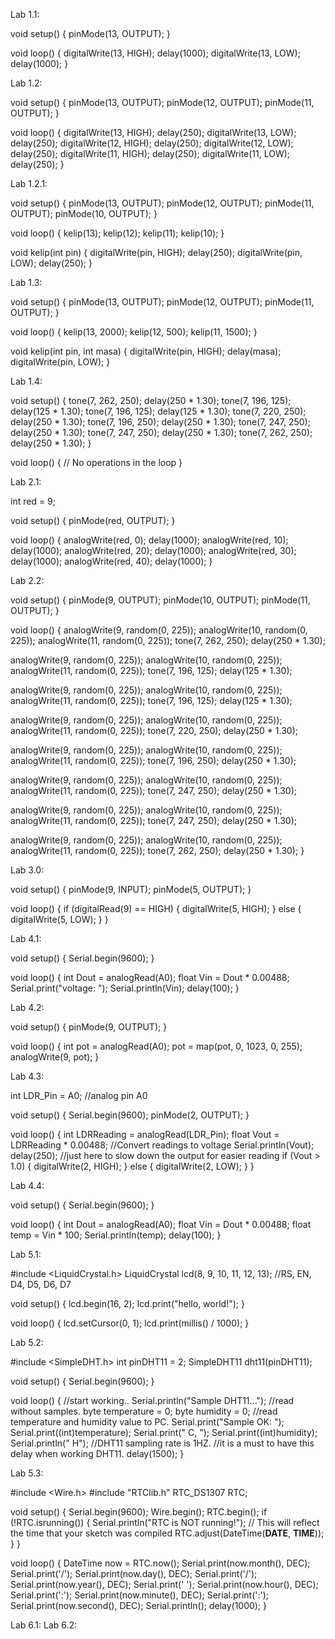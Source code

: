 Lab 1.1:

void setup() {
  pinMode(13, OUTPUT);
}

void loop() {
  digitalWrite(13, HIGH);
  delay(1000);
  digitalWrite(13, LOW);
  delay(1000);
}




Lab 1.2:

void setup() {
  pinMode(13, OUTPUT);
  pinMode(12, OUTPUT);
  pinMode(11, OUTPUT);
}

void loop() {
  digitalWrite(13, HIGH);
  delay(250);
  digitalWrite(13, LOW); 
  delay(250);
  digitalWrite(12, HIGH);
  delay(250);
  digitalWrite(12, LOW);
  delay(250);
  digitalWrite(11, HIGH);
  delay(250);
  digitalWrite(11, LOW); 
  delay(250);
}




Lab 1.2.1:

void setup() {
  pinMode(13, OUTPUT);
  pinMode(12, OUTPUT);
  pinMode(11, OUTPUT);
  pinMode(10, OUTPUT);
}

void loop() {
  kelip(13);
  kelip(12);
  kelip(11);
  kelip(10);
}

void kelip(int pin) {
  digitalWrite(pin, HIGH);
  delay(250);
  digitalWrite(pin, LOW);
  delay(250);
}




Lab 1.3:

void setup() {
  pinMode(13, OUTPUT);
  pinMode(12, OUTPUT);
  pinMode(11, OUTPUT);
}

void loop() {
  kelip(13, 2000);
  kelip(12, 500);
  kelip(11, 1500);
}

void kelip(int pin, int masa) {
  digitalWrite(pin, HIGH); 
  delay(masa); 
  digitalWrite(pin, LOW);
}




Lab 1.4:

void setup() {
  tone(7, 262, 250);
  delay(250 * 1.30);
  tone(7, 196, 125);
  delay(125 * 1.30);
  tone(7, 196, 125);
  delay(125 * 1.30);
  tone(7, 220, 250);
  delay(250 * 1.30);
  tone(7, 196, 250);
  delay(250 * 1.30);
  tone(7, 247, 250);
  delay(250 * 1.30);
  tone(7, 247, 250);
  delay(250 * 1.30);
  tone(7, 262, 250);
  delay(250 * 1.30);
}

void loop() {
  // No operations in the loop
}




Lab 2.1:

int red = 9;

void setup() {
  pinMode(red, OUTPUT);
}

void loop() {
  analogWrite(red, 0);
  delay(1000);
  analogWrite(red, 10);
  delay(1000);
  analogWrite(red, 20);
  delay(1000);
  analogWrite(red, 30);
  delay(1000);
  analogWrite(red, 40);
  delay(1000);
}




Lab 2.2:

void setup() {
  pinMode(9, OUTPUT);
  pinMode(10, OUTPUT);
  pinMode(11, OUTPUT);
}

void loop() {
  analogWrite(9, random(0, 225));
  analogWrite(10, random(0, 225));
  analogWrite(11, random(0, 225));
  tone(7, 262, 250);
  delay(250 * 1.30);
  
  analogWrite(9, random(0, 225));
  analogWrite(10, random(0, 225));
  analogWrite(11, random(0, 225));
  tone(7, 196, 125);
  delay(125 * 1.30);
  
  analogWrite(9, random(0, 225));
  analogWrite(10, random(0, 225));
  analogWrite(11, random(0, 225));
  tone(7, 196, 125);
  delay(125 * 1.30);
  
  analogWrite(9, random(0, 225));
  analogWrite(10, random(0, 225));
  analogWrite(11, random(0, 225));
  tone(7, 220, 250);
  delay(250 * 1.30);
  
  analogWrite(9, random(0, 225));
  analogWrite(10, random(0, 225));
  analogWrite(11, random(0, 225));
  tone(7, 196, 250);
  delay(250 * 1.30);
  
  analogWrite(9, random(0, 225));
  analogWrite(10, random(0, 225));
  analogWrite(11, random(0, 225));
  tone(7, 247, 250);
  delay(250 * 1.30);
  
  analogWrite(9, random(0, 225));
  analogWrite(10, random(0, 225));
  analogWrite(11, random(0, 225));
  tone(7, 247, 250);
  delay(250 * 1.30);
  
  analogWrite(9, random(0, 225));
  analogWrite(10, random(0, 225));
  analogWrite(11, random(0, 225));
  tone(7, 262, 250);
  delay(250 * 1.30);
}




Lab 3.0:

void setup() {
  pinMode(9, INPUT);
  pinMode(5, OUTPUT);
}

void loop() {
  if (digitalRead(9) == HIGH) {
    digitalWrite(5, HIGH);
  } else {
    digitalWrite(5, LOW);
  }
}




Lab 4.1:

void setup() {
  Serial.begin(9600);
}

void loop() {
  int Dout = analogRead(A0);
  float Vin = Dout * 0.00488;
  Serial.print("voltage: ");
  Serial.println(Vin);
  delay(100);
}




Lab 4.2:

void setup() {
  pinMode(9, OUTPUT);
}

void loop() {
  int pot = analogRead(A0);
  pot = map(pot, 0, 1023, 0, 255);
  analogWrite(9, pot);
}




Lab 4.3:

int LDR_Pin = A0; //analog pin A0

void setup() {
  Serial.begin(9600);
  pinMode(2, OUTPUT);
}

void loop() {
  int LDRReading = analogRead(LDR_Pin);
  float Vout = LDRReading * 0.00488; //Convert readings to voltage
  Serial.println(Vout);
  delay(250); //just here to slow down the output for easier reading
  if (Vout > 1.0) {
    digitalWrite(2, HIGH);
  } else {
    digitalWrite(2, LOW);
  }
}




Lab 4.4:

void setup() {
  Serial.begin(9600);
}

void loop() {
  int Dout = analogRead(A0);
  float Vin = Dout * 0.00488;
  float temp = Vin * 100;
  Serial.println(temp);
  delay(100);
}




Lab 5.1:

#include <LiquidCrystal.h>
LiquidCrystal lcd(8, 9, 10, 11, 12, 13); //RS, EN, D4, D5, D6, D7

void setup() {
  lcd.begin(16, 2);
  lcd.print("hello, world!");
}

void loop() {
  lcd.setCursor(0, 1);
  lcd.print(millis() / 1000);
}




Lab 5.2:

#include <SimpleDHT.h>
int pinDHT11 = 2;
SimpleDHT11 dht11(pinDHT11);

void setup() {
  Serial.begin(9600);
}

void loop() {
  //start working..
  Serial.println("Sample DHT11...");
  //read without samples.
  byte temperature = 0;
  byte humidity = 0;
  //read temperature and humidity value to PC.
  Serial.print("Sample OK: ");
  Serial.print((int)temperature); 
  Serial.print(" C, ");
  Serial.print((int)humidity); 
  Serial.println(" H");
  //DHT11 sampling rate is 1HZ.
  //it is a must to have this delay when working DHT11.
  delay(1500);
}




Lab 5.3:

#include <Wire.h>
#include "RTClib.h"
RTC_DS1307 RTC;

void setup() {
  Serial.begin(9600);
  Wire.begin();
  RTC.begin();
  if (!RTC.isrunning()) {
    Serial.println("RTC is NOT running!");
    // This will reflect the time that your sketch was compiled
    RTC.adjust(DateTime(__DATE__, __TIME__));
  }
}

void loop() {
  DateTime now = RTC.now();
  Serial.print(now.month(), DEC);
  Serial.print('/');
  Serial.print(now.day(), DEC);
  Serial.print('/');
  Serial.print(now.year(), DEC);
  Serial.print(' ');
  Serial.print(now.hour(), DEC);
  Serial.print(':');
  Serial.print(now.minute(), DEC);
  Serial.print(':');
  Serial.print(now.second(), DEC);
  Serial.println();
  delay(1000);
}




Lab 6.1:
Lab 6.2:
